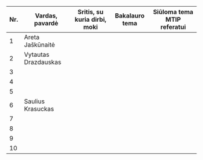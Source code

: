 | Nr. | Vardas, pavardė      | Sritis, su kuria dirbi, moki                                     | Bakalauro tema                                | Siūloma tema MTIP referatui                                                        |
|-----|----------------------|------------------------------------------------------------------|-----------------------------------------------|------------------------------------------------------------------------------------|
|   1 | Areta Jaškūnaitė     |
|   2 | Vytautas Drazdauskas |
|   3 | 
|   4 | 
|   5 | 
|   6 | Saulius Krasuckas    |
|   7 | 
|   8 | 
|   9 | 
|  10 | 
